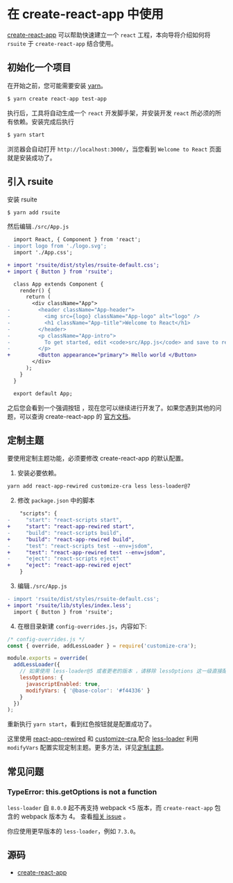 # 在 create-react-app 中使用

[create-react-app][create-react-app] 可以帮助快速建立一个 `react` 工程，本向导将介绍如何将 `rsuite` 于 `create-react-app` 结合使用。

## 初始化一个项目

在开始之前，您可能需要安装 [yarn][yarn]。

```bash
$ yarn create react-app test-app
```

执行后，工具将自动生成一个 `react` 开发脚手架，并安装开发 `react` 所必须的所有依赖。安装完成后执行

```bash
$ yarn start
```

浏览器会自动打开 `http://localhost:3000/`，当您看到 `Welcome to React` 页面就是安装成功了。

## 引入 rsuite

安装 rsuite

```
$ yarn add rsuite
```

然后编辑`./src/App.js`

```diff
  import React, { Component } from 'react';
- import logo from './logo.svg';
  import './App.css';

+ import 'rsuite/dist/styles/rsuite-default.css';
+ import { Button } from 'rsuite';

  class App extends Component {
    render() {
      return (
        <div className="App">
-         <header className="App-header">
-           <img src={logo} className="App-logo" alt="logo" />
-           <h1 className="App-title">Welcome to React</h1>
-         </header>
-         <p className="App-intro">
-           To get started, edit <code>src/App.js</code> and save to reload.
-         </p>
+         <Button appearance="primary"> Hello world </Button>
        </div>
      );
    }
  }

  export default App;
```

之后您会看到一个强调按钮 ，现在您可以继续进行开发了。如果您遇到其他的问题，可以查询 create-react-app 的 [官方文档][create-react-app-readme]。

## 定制主题

要使用定制主题功能，必须要修改 create-react-app 的默认配置。

1.  安装必要依赖。

```bash
yarn add react-app-rewired customize-cra less less-loader@7
```

2.  修改 `package.json` 中的脚本

```diff
    "scripts": {
-     "start": "react-scripts start",
+     "start": "react-app-rewired start",
-     "build": "react-scripts build",
+     "build": "react-app-rewired build",
-     "test": "react-scripts test --env=jsdom",
+     "test": "react-app-rewired test --env=jsdom",
-     "eject": "react-scripts eject"
+     "eject": "react-app-rewired eject"
    }
```

3.  编辑`./src/App.js`

```diff
- import 'rsuite/dist/styles/rsuite-default.css';
+ import 'rsuite/lib/styles/index.less';
  import { Button } from 'rsuite';
```

4.  在根目录新建 `config-overrides.js`，内容如下:

```javascript
/* config-overrides.js */
const { override, addLessLoader } = require('customize-cra');

module.exports = override(
  addLessLoader({
    // 如果使用 less-loader@5 或者更老的版本 ，请移除 lessOptions 这一级直接配置选项。
    lessOptions: {
      javascriptEnabled: true,
      modifyVars: { '@base-color': '#f44336' }
    }
  })
);
```

重新执行 `yarn start`，看到红色按钮就是配置成功了。

这里使用 [react-app-rewired][react-app-rewired] 和 [customize-cra][customize-cra],配合 [less-loader][less-loader] 利用 `modifyVars` 配置实现定制主题。更多方法，详见[定制主题](/guide/themes)。

## 常见问题

### TypeError: this.getOptions is not a function

`less-loader` 自 `8.0.0` 起不再支持 webpack <5 版本，而 `create-react-app` 包含的 webpack 版本为 4。
查看[相关 issue](https://github.com/webpack-contrib/less-loader/issues/416) 。

你应使用更早版本的 `less-loader`，例如 `7.3.0`。

## 源码

- [create-react-app](https://github.com/rsuite/rsuite/tree/master/examples/create-react-app)

[yarn]: https://yarnpkg.com/
[nvm]: https://github.com/creationix/nvm#installation
[nvm-windows]: https://github.com/coreybutler/nvm-windows#node-version-manager-nvm-for-windows
[create-react-app]: https://github.com/facebook/create-react-app
[create-react-app-readme]: https://github.com/facebook/create-react-app/blob/next/README.md
[react-app-rewired]: https://github.com/timarney/react-app-rewired
[customize-cra]: https://github.com/arackaf/customize-cra
[less-loader]: https://github.com/webpack-contrib/less-loader
